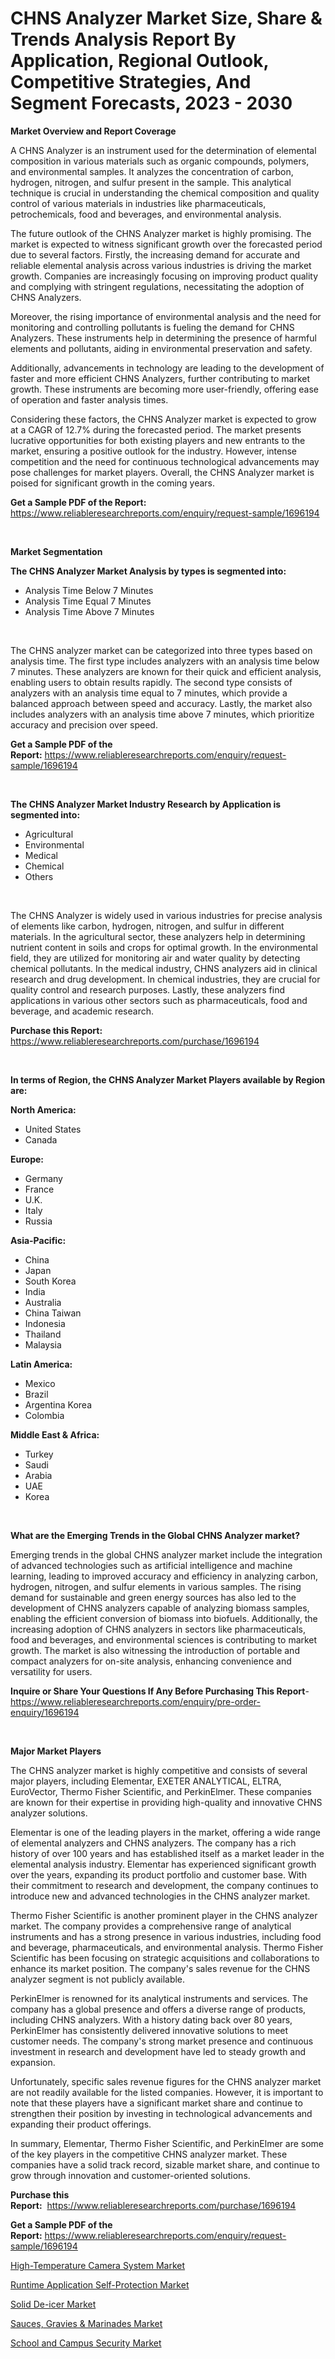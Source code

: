 <p><h1>CHNS Analyzer Market Size, Share & Trends Analysis Report By Application, Regional Outlook, Competitive Strategies, And Segment Forecasts, 2023 - 2030</h1></p><p><strong>Market Overview and Report Coverage</strong></p>
<p><p>A CHNS Analyzer is an instrument used for the determination of elemental composition in various materials such as organic compounds, polymers, and environmental samples. It analyzes the concentration of carbon, hydrogen, nitrogen, and sulfur present in the sample. This analytical technique is crucial in understanding the chemical composition and quality control of various materials in industries like pharmaceuticals, petrochemicals, food and beverages, and environmental analysis.</p><p>The future outlook of the CHNS Analyzer market is highly promising. The market is expected to witness significant growth over the forecasted period due to several factors. Firstly, the increasing demand for accurate and reliable elemental analysis across various industries is driving the market growth. Companies are increasingly focusing on improving product quality and complying with stringent regulations, necessitating the adoption of CHNS Analyzers.</p><p>Moreover, the rising importance of environmental analysis and the need for monitoring and controlling pollutants is fueling the demand for CHNS Analyzers. These instruments help in determining the presence of harmful elements and pollutants, aiding in environmental preservation and safety.</p><p>Additionally, advancements in technology are leading to the development of faster and more efficient CHNS Analyzers, further contributing to market growth. These instruments are becoming more user-friendly, offering ease of operation and faster analysis times.</p><p>Considering these factors, the CHNS Analyzer market is expected to grow at a CAGR of 12.7% during the forecasted period. The market presents lucrative opportunities for both existing players and new entrants to the market, ensuring a positive outlook for the industry. However, intense competition and the need for continuous technological advancements may pose challenges for market players. Overall, the CHNS Analyzer market is poised for significant growth in the coming years.</p></p>
<p><strong>Get a Sample PDF of the Report:</strong> <a href="https://www.reliableresearchreports.com/enquiry/request-sample/1696194">https://www.reliableresearchreports.com/enquiry/request-sample/1696194</a></p>
<p>&nbsp;</p>
<p><strong>Market Segmentation</strong></p>
<p><strong>The CHNS Analyzer Market Analysis by types is segmented into:</strong></p>
<p><ul><li>Analysis Time Below 7 Minutes</li><li>Analysis Time Equal 7 Minutes</li><li>Analysis Time Above 7 Minutes</li></ul></p>
<p>&nbsp;</p>
<p><p>The CHNS analyzer market can be categorized into three types based on analysis time. The first type includes analyzers with an analysis time below 7 minutes. These analyzers are known for their quick and efficient analysis, enabling users to obtain results rapidly. The second type consists of analyzers with an analysis time equal to 7 minutes, which provide a balanced approach between speed and accuracy. Lastly, the market also includes analyzers with an analysis time above 7 minutes, which prioritize accuracy and precision over speed.</p></p>
<p><strong>Get a Sample PDF of the Report:</strong>&nbsp;<a href="https://www.reliableresearchreports.com/enquiry/request-sample/1696194">https://www.reliableresearchreports.com/enquiry/request-sample/1696194</a></p>
<p>&nbsp;</p>
<p><strong>The CHNS Analyzer Market Industry Research by Application is segmented into:</strong></p>
<p><ul><li>Agricultural</li><li>Environmental</li><li>Medical</li><li>Chemical</li><li>Others</li></ul></p>
<p>&nbsp;</p>
<p><p>The CHNS Analyzer is widely used in various industries for precise analysis of elements like carbon, hydrogen, nitrogen, and sulfur in different materials. In the agricultural sector, these analyzers help in determining nutrient content in soils and crops for optimal growth. In the environmental field, they are utilized for monitoring air and water quality by detecting chemical pollutants. In the medical industry, CHNS analyzers aid in clinical research and drug development. In chemical industries, they are crucial for quality control and research purposes. Lastly, these analyzers find applications in various other sectors such as pharmaceuticals, food and beverage, and academic research.</p></p>
<p><strong>Purchase this Report:</strong>&nbsp; <a href="https://www.reliableresearchreports.com/purchase/1696194">https://www.reliableresearchreports.com/purchase/1696194</a></p>
<p>&nbsp;</p>
<p><strong>In terms of Region, the CHNS Analyzer Market Players available by Region are:</strong></p>
<p>
    <p> <strong> North America: </strong>
        <ul>
            <li>United States</li>
            <li>Canada</li>
        </ul>
        </p> 
    <p> <strong> Europe: </strong>
        <ul>
            <li>Germany</li>
            <li>France</li>
            <li>U.K.</li>
            <li>Italy</li>
            <li>Russia</li>
        </ul>
        </p> 
    <p> <strong> Asia-Pacific: </strong>
        <ul>
            <li>China</li>
            <li>Japan</li>
            <li>South Korea</li>
            <li>India</li>
            <li>Australia</li>
            <li>China Taiwan</li>
            <li>Indonesia</li>
            <li>Thailand</li>
            <li>Malaysia</li>
        </ul>
        </p> 
    <p> <strong> Latin America: </strong>
        <ul>
            <li>Mexico</li>
            <li>Brazil</li>
            <li>Argentina Korea</li>
            <li>Colombia</li>
        </ul>
        </p> 
    <p> <strong> Middle East & Africa: </strong>
        <ul>
            <li>Turkey</li>
            <li>Saudi</li>
            <li>Arabia</li>
            <li>UAE</li>
            <li>Korea</li>
        </ul>
    </p>
    </p>
<p>&nbsp;</p>
<p><strong>What are the Emerging Trends in the Global CHNS Analyzer market?</strong></p>
<p><p>Emerging trends in the global CHNS analyzer market include the integration of advanced technologies such as artificial intelligence and machine learning, leading to improved accuracy and efficiency in analyzing carbon, hydrogen, nitrogen, and sulfur elements in various samples. The rising demand for sustainable and green energy sources has also led to the development of CHNS analyzers capable of analyzing biomass samples, enabling the efficient conversion of biomass into biofuels. Additionally, the increasing adoption of CHNS analyzers in sectors like pharmaceuticals, food and beverages, and environmental sciences is contributing to market growth. The market is also witnessing the introduction of portable and compact analyzers for on-site analysis, enhancing convenience and versatility for users.</p></p>
<p><strong>Inquire or Share Your Questions If Any Before Purchasing This Report</strong>- <a href="https://www.reliableresearchreports.com/enquiry/pre-order-enquiry/1696194">https://www.reliableresearchreports.com/enquiry/pre-order-enquiry/1696194</a></p>
<p>&nbsp;</p>
<p><strong>Major Market Players</strong></p>
<p><p>The CHNS analyzer market is highly competitive and consists of several major players, including Elementar, EXETER ANALYTICAL, ELTRA, EuroVector, Thermo Fisher Scientific, and PerkinElmer. These companies are known for their expertise in providing high-quality and innovative CHNS analyzer solutions.</p><p>Elementar is one of the leading players in the market, offering a wide range of elemental analyzers and CHNS analyzers. The company has a rich history of over 100 years and has established itself as a market leader in the elemental analysis industry. Elementar has experienced significant growth over the years, expanding its product portfolio and customer base. With their commitment to research and development, the company continues to introduce new and advanced technologies in the CHNS analyzer market.</p><p>Thermo Fisher Scientific is another prominent player in the CHNS analyzer market. The company provides a comprehensive range of analytical instruments and has a strong presence in various industries, including food and beverage, pharmaceuticals, and environmental analysis. Thermo Fisher Scientific has been focusing on strategic acquisitions and collaborations to enhance its market position. The company's sales revenue for the CHNS analyzer segment is not publicly available.</p><p>PerkinElmer is renowned for its analytical instruments and services. The company has a global presence and offers a diverse range of products, including CHNS analyzers. With a history dating back over 80 years, PerkinElmer has consistently delivered innovative solutions to meet customer needs. The company's strong market presence and continuous investment in research and development have led to steady growth and expansion.</p><p>Unfortunately, specific sales revenue figures for the CHNS analyzer market are not readily available for the listed companies. However, it is important to note that these players have a significant market share and continue to strengthen their position by investing in technological advancements and expanding their product offerings.</p><p>In summary, Elementar, Thermo Fisher Scientific, and PerkinElmer are some of the key players in the competitive CHNS analyzer market. These companies have a solid track record, sizable market share, and continue to grow through innovation and customer-oriented solutions.</p></p>
<p><strong>Purchase this Report:</strong>&nbsp;&nbsp;<a href="https://www.reliableresearchreports.com/purchase/1696194">https://www.reliableresearchreports.com/purchase/1696194</a></p>
<p></p>
<p><strong>Get a Sample PDF of the Report:</strong>&nbsp;<a href="https://www.reliableresearchreports.com/enquiry/request-sample/1696194">https://www.reliableresearchreports.com/enquiry/request-sample/1696194</a></p>
<p><p><a href="https://medium.com/@shubham99912151/high-temperature-camera-system-market-the-key-to-successful-business-strategy-forecast-till-2030-9e71fdedf059">High-Temperature Camera System Market</a></p><p><a href="https://www.linkedin.com/pulse/runtime-application-self-protection-market-research-report-fmupe/">Runtime Application Self-Protection Market</a></p><p><a href="https://medium.com/@primeyash92/solid-de-icer-market-size-cagr-trends-2024-2030-733754e377bf">Solid De-icer Market</a></p><p><a href="https://www.linkedin.com/pulse/sauces-gravies-amp-marinades-market-size-share-trends-bqjve/">Sauces, Gravies & Marinades Market</a></p><p><a href="https://www.linkedin.com/pulse/school-campus-security-market-size-share-global-analysis-bhqhe/">School and Campus Security Market</a></p></p>